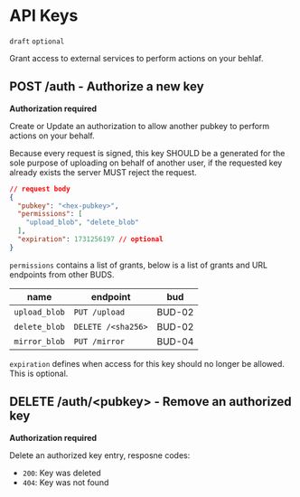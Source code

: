 # API Keys

`draft` `optional`

Grant access to external services to perform actions on your behlaf.

## POST /auth - Authorize a new key

**Authorization required**

Create or Update an authorization to allow another pubkey to perform actions on your behalf.

Because every request is signed, this key SHOULD be a generated for the sole purpose of uploading on behalf of another user, 
if the requested key already exists the server MUST reject the request.

```json
// request body
{
  "pubkey": "<hex-pubkey>",
  "permissions": [
    "upload_blob", "delete_blob"
  ],
  "expiration": 1731256197 // optional
}
```

`permissions` contains a list of grants, below is a list of grants and URL endpoints from other BUDS.

| name | endpoint | bud |
| - | - | - |
| `upload_blob` | `PUT /upload` | BUD-02 |
| `delete_blob` | `DELETE /<sha256>` | BUD-02 |
| `mirror_blob` | `PUT /mirror` | BUD-04 |

`expiration` defines when access for this key should no longer be allowed. This is optional.

## DELETE /auth/&lt;pubkey&gt; - Remove an authorized key

**Authorization required**

Delete an authorized key entry, resposne codes:

- `200`: Key was deleted
- `404`: Key was not found